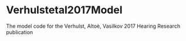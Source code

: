 # Verhulstetal2017Model
The model code for the Verhulst, Altoè, Vasilkov 2017 Hearing Research publication
